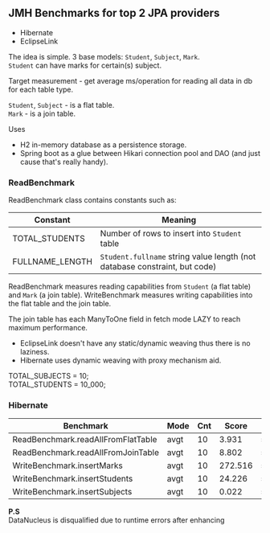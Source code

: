 ## JMH Benchmarks for top 2 JPA providers
* Hibernate
* EclipseLink

The idea is simple. 3 base models: `Student`, `Subject`, `Mark`.<br/>
`Student` can have marks for certain(s) subject.

Target measurement - get average ms/operation for reading all data in db for each table type.

`Student`, `Subject` - is a flat table.<br/>
`Mark` - is a join table.

Uses 
* H2 in-memory database as a persistence storage.
* Spring boot as a glue between Hikari connection pool and DAO (and just cause that's really handy).

### ReadBenchmark

ReadBenchmark class contains constants such as:

| Constant         | Meaning                                                                    |
|------------------|----------------------------------------------------------------------------|
| TOTAL_STUDENTS   | Number of rows to insert into `Student` table                              |
| FULLNAME_LENGTH  | `Student.fullname` string value length (not database constraint, but code) |

ReadBenchmark measures reading capabilities from `Student` (a flat table) and `Mark` (a join table).
WriteBenchmark measures writing capabilities into the flat table and the join table.

The join table has each ManyToOne field in fetch mode LAZY to reach maximum performance. 
* EclipseLink doesn't have any static/dynamic weaving thus there is no laziness.
* Hibernate uses dynamic weaving with proxy mechanism aid.

TOTAL_SUBJECTS = 10;</br>
TOTAL_STUDENTS = 10_000;

### Hibernate

| Benchmark                          | Mode | Cnt | Score    | Error   | Units  |
|------------------------------------|------|-----|----------|---------|--------|
| ReadBenchmark.readAllFromFlatTable | avgt | 10  | 3.931    | ±0.010  | ms/op  |
| ReadBenchmark.readAllFromJoinTable | avgt | 10  | 8.802    | ±0.033  | ms/op  |
| WriteBenchmark.insertMarks         | avgt | 10  | 272.516  | ±0.934  | ms/op  |
| WriteBenchmark.insertStudents      | avgt | 10  | 24.226   | ±0.033  | ms/op  |
| WriteBenchmark.insertSubjects      | avgt | 10  | 0.022    | ±0.001  | ms/op  |


**P.S**</br>
DataNucleus is disqualified due to runtime errors after enhancing